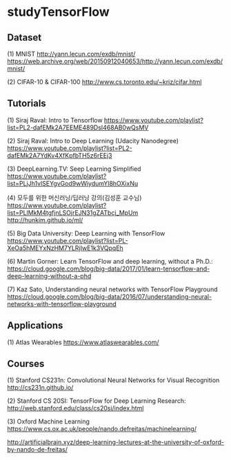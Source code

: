 # studyTensorFlow

## Dataset
(1) MNIST
http://yann.lecun.com/exdb/mnist/
https://web.archive.org/web/20150912040653/http://yann.lecun.com/exdb/mnist/
           
(2) CIFAR-10 & CIFAR-100
http://www.cs.toronto.edu/~kriz/cifar.html


## Tutorials
(1) Siraj Raval: Intro to Tensorflow
https://www.youtube.com/playlist?list=PL2-dafEMk2A7EEME489DsI468AB0wQsMV

(2) Siraj Raval: Intro to Deep Learning (Udacity Nanodegree)
https://www.youtube.com/playlist?list=PL2-dafEMk2A7YdKv4XfKpfbTH5z6rEEj3

(3) DeepLearning.TV: Seep Learning Simplified
https://www.youtube.com/playlist?list=PLjJh1vlSEYgvGod9wWiydumYl8hOXixNu

(4) 모두를 위한 머신러닝/딥러닝 강의(김성훈 교수님)
https://www.youtube.com/playlist?list=PLlMkM4tgfjnLSOjrEJN31gZATbcj_MpUm <br>
http://hunkim.github.io/ml/

(5) Big Data University: Deep Learning with TensorFlow
https://www.youtube.com/playlist?list=PL-XeOa5hMEYxNzHM7YLRjIwE1k3VQpqEh

(6) Martin Gorner: Learn TensorFlow and deep learning, without a Ph.D.:
https://cloud.google.com/blog/big-data/2017/01/learn-tensorflow-and-deep-learning-without-a-phd

(7) Kaz Sato, Understanding neural networks with TensorFlow Playground
https://cloud.google.com/blog/big-data/2016/07/understanding-neural-networks-with-tensorflow-playground


## Applications
(1) Atlas Wearables
https://www.atlaswearables.com/


## Courses
(1) Stanford CS231n: Convolutional Neural Networks for Visual Recognition
http://cs231n.github.io/

(2) Stanford CS 20SI: TensorFlow for Deep Learning Research:
http://web.stanford.edu/class/cs20si/index.html

(3) Oxford Machine Learning
https://www.cs.ox.ac.uk/people/nando.defreitas/machinelearning/

http://artificialbrain.xyz/deep-learning-lectures-at-the-university-of-oxford-by-nando-de-freitas/
